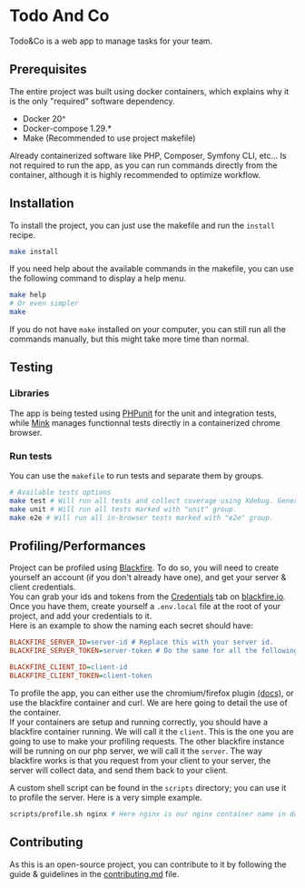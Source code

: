 # Todo And Co

Todo&amp;Co is a web app to manage tasks for your team.

## Prerequisites

The entire project was built using docker containers, which explains why it is the only "required" software dependency.

- Docker 20^
- Docker-compose 1.29.\*
- Make (Recommended to use project makefile)

Already containerized software like PHP, Composer, Symfony CLI, etc... Is not required to run the app, as you can run commands directly from the container, although it is highly recommended to optimize workflow.

## Installation

To install the project, you can just use the makefile and run the `install` recipe.

```bash
make install
```

If you need help about the available commands in the makefile, you can use the following command to display a help menu.

```bash
make help
# Or even simpler
make
```

If you do not have `make` installed on your computer, you can still run all the commands manually, but this might take more time than normal.

## Testing

### Libraries

The app is being tested using [PHPunit](https://phpunit.readthedocs.io/en/9.5/) for the unit and integration tests, while [Mink](https://mink.behat.org/) manages functionnal tests directly in a containerized chrome browser.

### Run tests

You can use the `makefile` to run tests and separate them by groups.

```bash
# Available tests options
make test # Will run all tests and collect coverage using Xdebug. Generated code coverage html files can be found in the "coverage" dir.
make unit # Will run all tests marked with "unit" group.
make e2e # Will run all in-browser tests marked with "e2e" group.
```

## Profiling/Performances

Project can be profiled using [Blackfire](https://blackfire.io). To do so, you will need to create yourself an account (if you don't already have one), and get your server &amp; client credentials.  
You can grab your ids and tokens from the [Credentials](https://blackfire.io/my/settings/credentials) tab on [blackfire.io](https://blackfire.io). Once you have them, create yourself a `.env.local` file at the root of your project, and add your credentials to it.  
Here is an example to show the naming each secret should have:

```ini
BLACKFIRE_SERVER_ID=server-id # Replace this with your server id.
BLACKFIRE_SERVER_TOKEN=server-token # Do the same for all the following secrets.

BLACKFIRE_CLIENT_ID=client-id
BLACKFIRE_CLIENT_TOKEN=client-token
```

To profile the app, you can either use the chromium/firefox plugin [(docs)](https://blackfire.io/docs/profiling-cookbooks/profiling-http-via-browser), or use the blackfire container and curl. We are here going to detail the use of the container.  
If your containers are setup and running correctly, you should have a blackfire container running. We will call it the `client`. This is the one you are going to use to make your profiling requests. The other blackfire instance will be running on our php server, we will call it the `server`. The way blackfire works is that you request from your client to your server, the server will collect data, and send them back to your client.

A custom shell script can be found in the `scripts` directory; you can use it to profile the server. Here is a very simple example.

```bash
scripts/profile.sh nginx # Here nginx is our nginx container name in docker-compose
```

## Contributing

As this is an open-source project, you can contribute to it by following the guide &amp; guidelines in the [contributing.md](./contributing.md) file.
